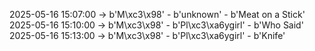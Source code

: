 2025-05-16 15:07:00 -> b'M\xc3\x98' - b'unknown' - b'Meat on a Stick'
2025-05-16 15:10:00 -> b'M\xc3\x98' - b'Pl\xc3\xa6ygirl' - b'Who Said'
2025-05-16 15:13:00 -> b'M\xc3\x98' - b'Pl\xc3\xa6ygirl' - b'Knife'
